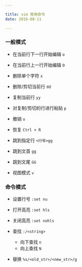 ```yaml
---

title: vim 常用命令
date: 2016-08-11

---
```


### 一般模式

- 在当前行下一行开始编辑 `o`

- 在当前行上一行开始编辑 `O`

- 删除单个字符 `x`

- 删除/剪切当前行 `dd`

- 复制当前行 `yy`

- 对复制/剪切的行进行粘贴 `p`

- 撤销 `u`

- 恢复 `Ctrl + R`

- 跳到指定行 `<行号>gg`

- 跳到文首 `gg`

- 跳到文尾 `GG`

- 视图模式 `v`


### 命令模式

- 设置行号 `:set nu`

- 打开高亮 `:set hls `

- 关闭高亮 `:set nohls`

- 查找 `:/<string>` 
    -   向下查找 `n`
    -   向上查找 `N`

- 替换 `%s/<old_str>/<new_str>/g`






